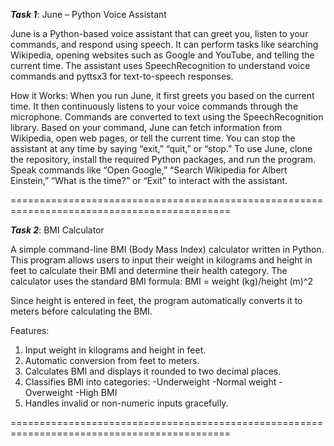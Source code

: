 ***Task 1***: June – Python Voice Assistant

June is a Python-based voice assistant that can greet you, listen to your commands, and respond using speech. It can perform tasks like searching Wikipedia, opening websites such as Google and YouTube, and telling the current time. The assistant uses SpeechRecognition to understand voice commands and pyttsx3 for text-to-speech responses.

How it Works:
When you run June, it first greets you based on the current time. It then continuously listens to your voice commands through the microphone. Commands are converted to text using the SpeechRecognition library. Based on your command, June can fetch information from Wikipedia, open web pages, or tell the current time. You can stop the assistant at any time by saying “exit,” “quit,” or “stop.”
To use June, clone the repository, install the required Python packages, and run the program. Speak commands like “Open Google,” “Search Wikipedia for Albert Einstein,” “What is the time?” or “Exit” to interact with the assistant.

============================================================================================

***Task 2***: BMI Calculator

A simple command-line BMI (Body Mass Index) calculator written in Python. This program allows users to input their weight in kilograms and height in feet to calculate their BMI and determine their health category.
The calculator uses the standard BMI formula:
BMI = weight (kg)/height (m)^2

Since height is entered in feet, the program automatically converts it to meters before calculating the BMI.

Features:
1. Input weight in kilograms and height in feet.
2. Automatic conversion from feet to meters.
3. Calculates BMI and displays it rounded to two decimal places.
4. Classifies BMI into categories:
    -Underweight
    -Normal weight
    -Overweight
    -High BMI
5. Handles invalid or non-numeric inputs gracefully.

============================================================================================



